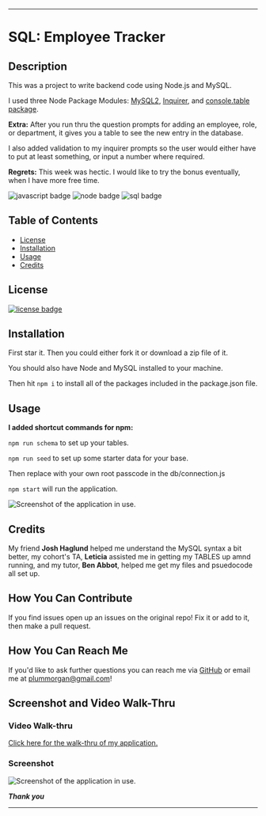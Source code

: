 ___

# SQL: Employee Tracker

## Description

This was a project to write backend code using Node.js and MySQL.

I used three Node Package Modules: [MySQL2](https://www.npmjs.com/package/mysql2), [Inquirer](https://www.npmjs.com/package/inquirer), and [console.table package](https://www.npmjs.com/package/console.table).

**Extra:** After you run thru the question prompts for adding an employee, role, or department, it gives you a table to see the new entry in the database. 

I also added validation to my inquirer prompts so the user would either have to put at least something, or input a number where required.

**Regrets:** This week was hectic. I would like to try the bonus eventually, when I have more free time.


![javascript badge](https://img.shields.io/badge/We%20Stan-Javascript-brightgreen)
![node badge](https://img.shields.io/badge/Node-Over%20Here-blueviolet)
![sql badge](https://img.shields.io/badge/SQL-hurts%20my%20brain-red)


## Table of Contents 

* [License](#license)
* [Installation](#installation)
* [Usage](#usage)
* [Credits](#credits)


## License

[![license badge](https://img.shields.io/static/v1?label=license&message=GPL-2.0&color=important)](https://opensource.org/licenses/GPL-2.0)

## Installation 

First star it. 
Then you could either fork it or download a zip file of it.

You should also have Node and MySQL installed to your machine.

Then hit ```npm i``` to install all of the packages included in the package.json file.

## Usage

**I added shortcut commands for npm:**

```npm run schema``` to set up your tables.

```npm run seed``` to set up some starter data for your base.

Then replace with your own root passcode in the db/connection.js

```npm start``` will run the application.

<img src='assets\shortcutscreenshot.png' alt='Screenshot of the application in use.'/>


## Credits

My friend **Josh Haglund** helped me understand the MySQL syntax a bit better, my cohort's TA, **Leticia** assisted me in getting my TABLES up amnd running, and my tutor, **Ben Abbot**, helped me get my files and psuedocode all set up.


## How You Can Contribute

If you find issues open up an issues on the original repo! Fix it or add to it, then make a pull request.

## How You Can Reach Me

If you'd like to ask further questions you can reach me via [GitHub](https://github.com/cat-lin-morgan/) or email me at plummorgan@gmail.com!

## Screenshot and Video Walk-Thru

### Video Walk-thru
[Click here for the walk-thru of my application.](https://github.com/cat-lin-morgan/)

### Screenshot

<img src='assets/applicationscreenshot.png' alt='Screenshot of the application in use.'/>


___Thank you___

___


